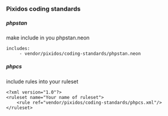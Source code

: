 ### Pixidos coding standards

##### phpstan
make include in you phpstan.neon
````
includes:
     - vendor/pixidos/coding-standards/phpstan.neon
````

##### phpcs
include rules into your ruleset
````
<?xml version="1.0"?>
<ruleset name="Your name of ruleset">
    <rule ref="vendor/pixidos/coding-standards/phpcs.xml"/>
</ruleset>

````
